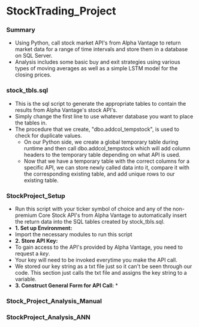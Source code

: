 # StockTrading_Project
### Summary
* Using Python, call stock market API's from Alpha Vantage to return market data for a range of time intervals and store them in a database on SQL Server.
* Analysis includes some basic buy and exit strategies using various types of moving averages as well as a simple LSTM model for the closing prices.

### stock_tbls.sql
* This is the sql script to generate the appropriate tables to contain the results from Alpha Vantage's stock API's.
* Simply change the first line to use whatever database you want to place the tables in.
* The procedure that we create, "dbo.addcol_tempstock", is used to check for duplicate values.
  * On our Python side, we create a global temporary table during runtime and then call dbo.addcol_tempstock which will add column headers to the temporary table depending on what API is used.
  * Now that we have a temporary table with the correct columns for a specific API, we can store newly called data into it, compare it with the corresponding existing table, and add unique rows to our existing table. 

### StockProject_Setup
* Run this script with your ticker symbol of choice and any of the non-premium Core Stock API's from Alpha Vantage to automatically insert the return data into the SQL tables created by stock_tbls.sql.
* **1. Set up Environment:**
 * Import the necessary modules to run this script
* **2. Store API Key:**
 * To gain access to the API's provided by Alpha Vantage, you need to request a *key*.
 * Your key will need to be invoked everytime you make the API call.
 * We stored our key string as a txt file just so it can't be seen through our code. This section just calls the txt file and assigns the key string to a variable.
* **3. Construct General Form for API Call:**
  * 

### Stock_Project_Analysis_Manual
### StockProject_Analysis_ANN


